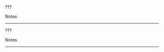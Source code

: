 
<!-- .slide: class="full-height" data-background-video="images/customizer-theme-preview_hd.mp4" data-background-size="contain" -->

???

Notes

---
<!-- .slide: class="full-height" data-background="images/wordpress-3-5-media-library.png" data-background-size="contain" -->

???

Notes

---
